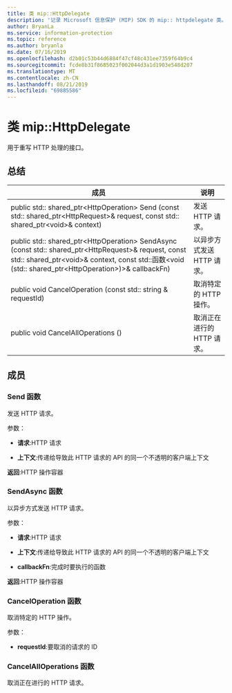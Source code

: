 ```yaml
---
title: 类 mip::HttpDelegate
description: '记录 Microsoft 信息保护 (MIP) SDK 的 mip:: httpdelegate 类。'
author: BryanLa
ms.service: information-protection
ms.topic: reference
ms.author: bryanla
ms.date: 07/16/2019
ms.openlocfilehash: d2b01c53b44d6884f47cf48c431ee7359f64b9c4
ms.sourcegitcommit: fcde8b31f8685023f002044d3a1d1903e548d207
ms.translationtype: MT
ms.contentlocale: zh-CN
ms.lasthandoff: 08/21/2019
ms.locfileid: "69885586"
---
```

# <a name="class-miphttpdelegate"></a>类 mip::HttpDelegate 
用于重写 HTTP 处理的接口。
  
## <a name="summary"></a>总结
 成员                        | 说明                                
--------------------------------|---------------------------------------------
public std:: shared_ptr\<HttpOperation\> Send (const std:: shared_ptr\<HttpRequest\>& request, const std:: shared_ptr\<void\>& context)  |  发送 HTTP 请求。
public std:: shared_ptr\<HttpOperation\> SendAsync (const std:: shared_ptr\<HttpRequest\>& request, const std:: shared_ptr\<void\>& context, const std::函数\<void (std:: shared_ptr\<HttpOperation\>)\>& callbackFn)  |  以异步方式发送 HTTP 请求。
public void CancelOperation (const std:: string & requestId)  |  取消特定的 HTTP 操作。
public void CancelAllOperations ()  |  取消正在进行的 HTTP 请求。
  
## <a name="members"></a>成员
  
### <a name="send-function"></a>Send 函数
发送 HTTP 请求。

参数：  
* **请求**:HTTP 请求 


* **上下文**:传递给导致此 HTTP 请求的 API 的同一个不透明的客户端上下文



  
**返回**:HTTP 操作容器
  
### <a name="sendasync-function"></a>SendAsync 函数
以异步方式发送 HTTP 请求。

参数：  
* **请求**:HTTP 请求 


* **上下文**:传递给导致此 HTTP 请求的 API 的同一个不透明的客户端上下文 


* **callbackFn**:完成时要执行的函数



  
**返回**:HTTP 操作容器
  
### <a name="canceloperation-function"></a>CancelOperation 函数
取消特定的 HTTP 操作。

参数：  
* **requestId**:要取消的请求的 ID


  
### <a name="cancelalloperations-function"></a>CancelAllOperations 函数
取消正在进行的 HTTP 请求。